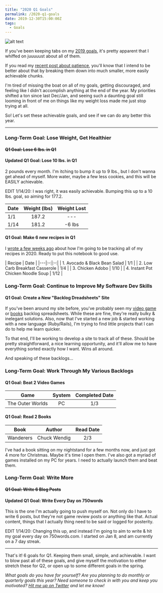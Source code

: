 ```yaml
---
title: "2020 Q1 Goals"
permalink: /2020-q1-goals
date: 2019-12-30T15:00:00Z
tags: 
  - Goals
---
```


![alt text][headerImg]

If you've been keeping tabs on my [2019 goals][2019goals], it's pretty apparent that I whiffed on juuuuust about all of them.

If you read my [recent post about patience][patience], you'll know that I intend to be better about that by breaking them down into much smaller, more easily achievable chunks.

I'm tired of missing the boat on all of my goals, getting discouraged, and feeling like I didn't accomplish anything at the end of the year. My priorities shifted a ton since last Dec/Jan, and seeing such a daunting goal still looming in front of me on things like my weight loss made me just stop trying at all.

So! Let's set these achievable goals, and see if we can do any better this year.

---

### Long-Term Goal: Lose Weight, Get Healthier

#### ~~Q1 Goal: Lose 6 lbs. in Q1~~

#### Updated Q1 Goal: Lose 10 lbs. in Q1

2 pounds every month. I'm itching to bump it up to 9 lbs., but I don't wanna get ahead of myself. More water, maybe a few less cookies, and this will be EASILY achievable.

EDIT 1/14/20: I was right, it was easily achievable. Bumping this up to a 10 lbs. goal, so aiming for 177.2.

| Date  | Weight (lbs)  | Weight Lost  |
|---|:-:|:-:|
| 1/1  | 187.2 | --- |
| 1/14 | 181.2 | -6 lbs |

#### Q1 Goal: Make 6 new recipes in Q1

I [wrote a few weeks ago](/recipes/) about how I'm going to be tracking all of my recipes in 2020. Ready to put this notebook to good use.

| Recipe | Date |
|---|:-:|:-:|
| 1. Avocado & Black Bean Salad | 1/1 |
| 2. Low Carb Breakfast Casserole | 1/4 |
| 3. Chicken Adobo | 1/10 |
| 4. Instant Pot Chicken Noodle Soup | 1/12 |

### Long-Term Goal: Continue to Improve My Software Dev Skills

#### Q1 Goal: Create a New "Backlog Dreadsheets" Site

If you've been around my site before, you've probably seen my [video game][gamesSheet] or [books][booksSheet] backlog spreadsheets. While these are fine, they're really bulky & inelegant solutions. Also, now that I've started a new job & started working with a new language (Ruby/Rails), I'm trying to find little projects that I can do to help me learn quicker.

To that end, I'll be working to develop a site to track all of these. Should be pretty straightforward, a nice learning opportunity, and it'll allow me to have everything sorted exactly how I want. Wins all around.

And speaking of these backlogs...

### Long-Term Goal: Work Through My Various Backlogs

#### Q1 Goal: Beat 2 Video Games

| Game | System | Completed Date |
|---|:-:|:-:|
| The Outer Worlds | PC | 1/3 |

#### Q1 Goal: Read 2 Books

| Book | Author | Read Date |
|---|:-:|:-:|
| Wanderers | Chuck Wendig | 2/3 |

I've had a book sitting on my nightstand for a few months now, and just got 4 more for Christmas. Maybe it's time I open them. I've also got a myriad of games installed on my PC for years. I need to actually launch them and beat them.

### Long-Term Goal: Write More

#### ~~Q1 Goal: Write 6 Blog Posts~~

#### Updated Q1 Goal: Write Every Day on 750words

This is the one I'm actually going to push myself on. Not only do I have to write 6 posts, but they're not game review posts or anything like that. Actual content, things that I actually thing need to be said or logged for posterity.

EDIT 1/14/20: Changing this up, and instead I'm going to aim to write & hit my goal every day on 750words.com. I started on Jan 8, and am currently on a 7 day streak.

---

That's it! 6 goals for Q1. Keeping them small, simple, and achievable. I want to blow past all of these goals, and give myself the motivation to either stretch these for Q2, or open up to some different goals in the spring.

*What goals do you have for yourself? Are you planning to do monthly or quarterly goals this year? Need someone to check in with you and keep you motivated? [Hit me up on Twitter][twitter] and let me know!*

[headerImg]: http://culture360.asef.org/wp-content/blogs.dir/1/files/2013/11/Creative-Writing-Banner.jpg "Setting Goals"
[2019goals]: https://niclake.me/2019-goals
[patience]: https://niclake.me/patience
[gamesSheet]: https://docs.google.com/spreadsheets/d/1zg-SOYI8DlH-ibSNslfPtq0xJB4sEMb_7OHKbq2qclk/edit?usp=sharing
[booksSheet]: https://docs.google.com/spreadsheets/d/1-1PcHF6xzFKTaTvxnfjm6bVgo4pd5yIr3nbxsbckoFo/edit?usp=sharing
[twitter]: http://twitter.com/niclake
